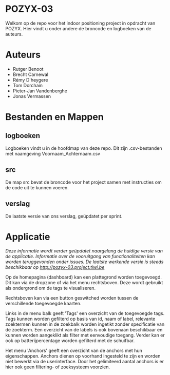 POZYX-03
===========
Welkom op de repo voor het indoor positioning project in opdracht van POZYX. Hier vindt u onder andere de broncode en logboeken van de auteurs.


Auteurs
============

* Rutger Benoot
* Brecht Carnewal
* Rémy D'heygere
* Tom Dorchain
* Pieter-Jan Vandenberghe
* Jonas Vermassen 
 

Bestanden en Mappen
========

logboeken
------
Logboeken vindt u in de hoofdmap van deze repo. Dit zijn .csv-bestanden met naamgeving Voornaam_Achternaam.csv

src
------
De map src bevat de broncode voor het project samen met instructies om de code uit te kunnen voeren.

verslag
------
De laatste versie van ons verslag, geüpdatet per sprint.


Applicatie
============

_Deze informatie wordt verder geüpdatet naargelang de huidige versie van de applicatie._
_Informatie over de vooruitgang van functionaliteiten kan worden teruggevonden onder issues. De laatste werkende versie is steeds beschikbaar op http://pozyx-03.project.tiwi.be_

Op de homepagina (dashboard) kan een plattegrond worden toegevoegd. Dit kan via de dropzone of via het menu rechtsboven.
Deze wordt gebruikt als ondergrond om de tags te visualiseren.

Rechtsboven kan via een button geswitched worden tussen de verschillende toegevoegde kaarten.

Links in de menu balk geeft 'Tags' een overzicht van de toegevoegde tags.
Tags kunnen worden gefilterd op basis van id, naam of label, relevante zoektermen kunnen in de zoekbalk worden ingetikt zonder specificatie van de zoekterm. Een overzicht van de labels is ook bovenaan beschikbaar en kunnen worden aangeklikt als filter met eenvoudige toegang. Verder kan er ook op batterijpercentage worden gefilterd met de schuifbar.

Het menu 'Anchors' geeft een overzicht van de anchors met hun eigenschappen. Anchors dienen op voorhand ingesteld te zijn en worden niet bewerkt via de userinterface. Door het gelimiteerd aantal anchors is er hier ook geen filtering- of zoeksysteem voorzien. 




